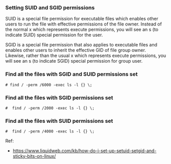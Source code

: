 ### Setting SUID and SGID permissions
SUID is a special file permission for executable files which enables other users to run the file with effective permissions of the file owner. Instead of the normal x which represents execute permissions, you will see an s (to indicate SUID) special permission for the user.

SGID is a special file permission that also applies to executable files and enables other users to inherit the effective GID of file group owner. Likewise, rather than the usual x which represents execute permissions, you will see an s (to indicate SGID) special permission for group user.

### Find all the files with SGID and SUID permissions set
```
# find / -perm /6000 -exec ls -l {} \;
```
###  Find all the files with SGID permissions set
```
#  find / -perm /2000 -exec ls -l {} \;
```

###  Find all the files with SUID permissions set
```
#  find / -perm /4000 -exec ls -l {} \;
```

Ref:
* https://www.liquidweb.com/kb/how-do-i-set-up-setuid-setgid-and-sticky-bits-on-linux/
